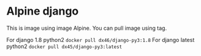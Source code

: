 # Alpine django 

This is image using image Alpine.
You can pull image using tag.

For django 1.8 python2 `docker pull dx46/django-py3:1.8`
For django latest python2 `docker pull dx45/django-py3:latest`
